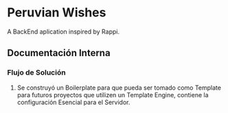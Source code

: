 # Peruvian Wishes

A BackEnd aplication inspired by Rappi.

## Documentación Interna

### Flujo de Solución

1. Se construyó un Boilerplate para que pueda ser tomado como Template para futuros proyectos que utilizen un Template Engine, contiene la configuración Esencial para el Servidor.
